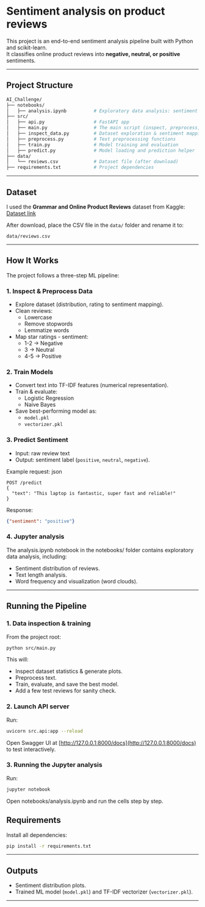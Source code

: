 # Sentiment analysis on product reviews

This project is an end-to-end sentiment analysis pipeline built with Python and scikit-learn.  
It classifies online product reviews into **negative, neutral, or positive** sentiments.  

---

## Project Structure

```bash
AI_Challenge/
├── notebooks/
│   ├── analysis.ipynb          # Exploratory data analysis: sentiment distribution, text length, word clouds
├── src/
│   ├── api.py                  # FastAPI app
│   ├── main.py                 # The main script (inspect, preprocess, train, test)
│   ├── inspect_data.py         # Dataset exploration & sentiment mapping
│   ├── preprocess.py           # Text preprocessing functions
│   ├── train.py                # Model training and evaluation
│   ├── predict.py              # Model loading and prediction helper
├── data/                       
│   └── reviews.csv             # Dataset file (after download)
├── requirements.txt            # Project dependencies
```

---

## Dataset

I used the **Grammar and Online Product Reviews** dataset from Kaggle:  
[Dataset link](https://www.kaggle.com/datasets/datafiniti/grammar-and-online-product-reviews?utm_source=chatgpt.com)  

After download, place the CSV file in the `data/` folder and rename it to:  
```
data/reviews.csv
```

---

## How It Works

The project follows a three-step ML pipeline:

### 1. Inspect & Preprocess Data
- Explore dataset (distribution, rating to sentiment mapping).  
- Clean reviews:
  - Lowercase  
  - Remove stopwords  
  - Lemmatize words  
- Map star ratings - sentiment:
  - 1-2 → Negative  
  - 3 → Neutral  
  - 4-5 → Positive  

### 2. Train Models
- Convert text into TF-IDF features (numerical representation).  
- Train & evaluate:
  - Logistic Regression  
  - Naive Bayes  
- Save best-performing model as:
  - `model.pkl`  
  - `vectorizer.pkl`

### 3. Predict Sentiment
- Input: raw review text
- Output: sentiment label (`positive`, `neutral`, `negative`).  

Example request:
json
```
POST /predict
{
  "text": "This laptop is fantastic, super fast and reliable!"
}
```


Response:
```json
{"sentiment": "positive"}
```

### 4. Jupyter analysis
The analysis.ipynb notebook in the notebooks/ folder contains exploratory data analysis, including:
- Sentiment distribution of reviews.
- Text length analysis.
- Word frequency and visualization (word clouds).
---

## Running the Pipeline

### 1. Data inspection & training
From the project root:
```bash
python src/main.py
```
This will:
- Inspect dataset statistics & generate plots.  
- Preprocess text.  
- Train, evaluate, and save the best model.  
- Add a few test reviews for sanity check.  

### 2. Launch API server
Run:
```bash
uvicorn src.api:app --reload
```

Open Swagger UI at [http://127.0.0.1:8000/docs](http://127.0.0.1:8000/docs) to test interactively.

### 3. Running the Jupyter analysis
Run: 
```bash
jupyter notebook
```
Open notebooks/analysis.ipynb and run the cells step by step.

## Requirements

Install all dependencies:
```bash
pip install -r requirements.txt
```
---

## Outputs
- Sentiment distribution plots.  
- Trained ML model (`model.pkl`) and TF-IDF vectorizer (`vectorizer.pkl`).
---

